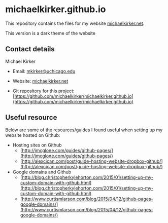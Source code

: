 # michaelkirker.github.io

This repository contains the files for my website [michaelkirker.net](http://michaelkirker.net).

This version is a dark theme of the website

## Contact details ##

Michael Kirker

* Email: <mkirker@uchicago.edu>

* Website: [michaelkirker.net](http://michaelkirker.net)

* Git repository for this project: [https://github.com/michaelkirker/michaelkirker.github.io](https://github.com/michaelkirker/michaelkirker.github.io)



## Useful resource ##

Below are some of the resources/guides I found useful when setting up my website hosted on Github:

- Hosting sites on Github
	- [http://jmcglone.com/guides/github-pages/](http://jmcglone.com/guides/github-pages/)
	- [http://alexcican.com/post/guide-hosting-website-dropbox-github/](http://alexcican.com/post/guide-hosting-website-dropbox-github/)
- Google domains and Github
	- [http://blog.christopherkylehorton.com/2015/01/setting-up-my-custom-domain-with-github.html](http://blog.christopherkylehorton.com/2015/01/setting-up-my-custom-domain-with-github.html)
	- [http://www.curtismlarson.com/blog/2015/04/12/github-pages-google-domains/](http://www.curtismlarson.com/blog/2015/04/12/github-pages-google-domains/)